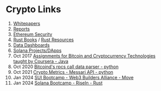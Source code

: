 # Crypto Links
1. [Whitepapers](https://github.com/dattgoswami/whitepapers_crypto)
2. [Reports](https://github.com/dattgoswami/crypto_reports)
3. [Ethereum Security](https://github.com/dattgoswami/ethereum_security)
4. [Rust Books](https://github.com/dattgoswami/rust_books) / [Rust Resources](https://medium.com/@dattgoswami/how-to-rust-c1bd21e1a4bd)
5. [Data Dashboards](https://medium.com/@dattgoswami/data-portals-platforms-dashboards-to-keep-track-of-what-is-happening-in-the-crypto-space-and-get-631160ab5bb4)
6. [Solana Projects/DApps](https://medium.com/@dattgoswami/new-dapps-products-to-try-on-solana-as-the-defi-summer-of-solana-is-approaching-eth-defi-summer-b9279092ea4f)
7. Oct 2017 [Assignments for Bitcoin and Cryptocurrency Technologies taught by Coursera - Java](https://github.com/dattgoswami/Coursera_Bitcoin_and_Cryptocurrency_Technologies)
8. Oct 2020 [Bitcoind's rpcs call data parser - python](https://github.com/dattgoswami/BitChainAnalyzer)
9. Oct 2021 [Crypto Metrics - Messari API - python](https://github.com/dattgoswami/CryptoMetrics)
10. Jan 2024 [SUI Bootcamp - Web3 Builders Alliance - Move](https://github.com/dattgoswami/DattGoswami.Q1.Sui.PreR)
11. Jan 2024 [Solana Bootcamp - RiseIn - Rust](https://github.com/dattgoswami/risein-solana-bootcamp)
